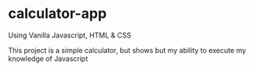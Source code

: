 # calculator-app
Using Vanilla Javascript, HTML & CSS

This project is a simple calculator, but shows but my ability to execute my knowledge of Javascript



